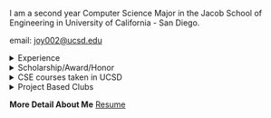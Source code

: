 I am a second year Computer Science Major in the Jacob School of Engineering in University of California - San Diego.<br>

email: <joy002@ucsd.edu>

<details><summary>Experience</summary>
<p>

 > Software Development Engineering Intern, Apple<br>
 > Software/Data Science Intern, Matrix Sensor<br>
 > UCSD Security and Cryptography Research Group - Undergraduate Researcher<br>
 > CSE15L: Software Tools and Techniques Laboratory tutor in UCSD Department of Computer Science and Engineering<br>

</p>
</details>

<details><summary>Scholarship/Award/Honor</summary>
<p>

 > Selected and Awarded $15,000 scholarship by Apple Scholar Program 2021-2022<br>
 > Inclusion Diversity Excellence Achievement(IDEA) Scholar - Selected as 1 of 40 out of 400 applicants<br>
 > Certificate for presenting in Online Undergraduate Research Symposium<br>
 > Provost Honors<br>

</p>
</details>

<details><summary>CSE courses taken in UCSD</summary>
<p>

 > CSE 8A - Programming in Python<br>
 > CSE 8B - Programming in Java<br>
 > CSE 12 - Data Structure<br>
 > CSE 15L - Software Tools & Technique(Linux)<br>
 > CSE 20 - Discrete Math<br>
 > CSE 21 - Math for Algorithms and Systems<br>
 > CSE 30 - Computer Organization and System Programming<br> 
 > CSE 95 - Tutor Apprentics<br>
 > CSE 100 - Data Structure<br>
 > CSE 105 - Theory of Computation<br>
 > CSE 199 - Independent Study(Research)<br>

</p>
</details>

<details><summary>Project Based Clubs</summary>
<p>

 > Triton Solar Car Team<br>
 > TritonHacks<br>

</p>
</details>

**More Detail About Me**
[Resume](https://github.com/joy002/Joanna-Yang/blob/main/myResume.md)
